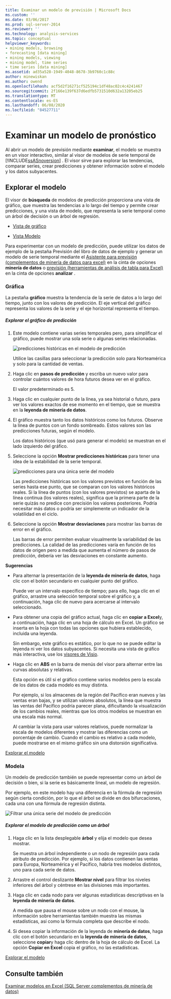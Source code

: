 ```yaml
---
title: Examinar un modelo de previsión | Microsoft Docs
ms.custom: ''
ms.date: 03/06/2017
ms.prod: sql-server-2014
ms.reviewer: ''
ms.technology: analysis-services
ms.topic: conceptual
helpviewer_keywords:
- mining models, browsing
- forecasting [data mining]
- mining models, viewing
- mining model, time series
- time series [data mining]
ms.assetid: ad35a528-1949-4048-8678-3b9760c1c88c
author: minewiskan
ms.author: owend
ms.openlocfilehash: acf5d2f16271cf525194c1df48ac02c4c4241467
ms.sourcegitcommit: 2f166e139f637d6edfb5731510d632a13205eb25
ms.translationtype: MT
ms.contentlocale: es-ES
ms.lasthandoff: 06/08/2020
ms.locfileid: "84527711"
---
```

# <a name="browsing-a-forecasting-model"></a>Examinar un modelo de pronóstico
  Al abrir un modelo de previsión mediante **examinar**, el modelo se muestra en un visor interactivo, similar al visor de modelos de serie temporal de [!INCLUDE[ssASnoversion](../includes/ssasnoversion-md.md)] . El visor sirve para explorar las tendencias, comparar series, crear predicciones y obtener información sobre el modelo y los datos subyacentes.  
  
##  <a name="explore-the-model"></a><a name="bkmk_Top"></a>Explorar el modelo  
 El visor de **búsqueda** de modelos de predicción proporciona una vista de gráfico, que muestra las tendencias a lo largo del tiempo y permite crear predicciones, y una vista de modelo, que representa la serie temporal como un árbol de decisión o un árbol de regresión.  
  
-   [Vista de gráfico](#bkmk_charts)  
  
-   [Vista Modelo](#bkmk_Model)  
  
 Para experimentar con un modelo de predicción, puede utilizar los datos de ejemplo de la pestaña Previsión del libro de datos de ejemplo y generar un modelo de serie temporal mediante el [Asistente para previsión &#40;complementos de minería de datos para excel&#41;](forecast-wizard-data-mining-add-ins-for-excel.md) en la cinta de opciones **minería de datos** o [previsión &#40;herramientas de análisis de tabla para Excel&#41;](forecast-table-analysis-tools-for-excel.md) en la cinta de opciones **analizar** .  
  
###  <a name="chart"></a><a name="bkmk_charts"></a>Gráfica  
 La pestaña **gráfico** muestra la tendencia de la serie de datos a lo largo del tiempo, junto con los valores de predicción. El eje vertical del gráfico representa los valores de la serie y el eje horizontal representa el tiempo.  
  
##### <a name="explore-the-forecasting-chart"></a>Explorar el gráfico de predicción  
  
1.  Este modelo contiene varias series temporales pero, para simplificar el gráfico, puede mostrar una sola serie o algunas series relacionadas.  
  
     ![predicciones históricas en el modelo de predicción](media/dm13-forecast-chart-historicpredictions.gif "predicciones históricas en el modelo de predicción")  
  
     Utilice las casillas para seleccionar la predicción solo para Norteamérica y solo para la cantidad de ventas.  
  
2.  Haga clic en **pasos de predicción** y escriba un nuevo valor para controlar cuántos valores de hora futuros desea ver en el gráfico.  
  
     El valor predeterminado es 5.  
  
3.  Haga clic en cualquier punto de la línea, ya sea historial o futuro, para ver los valores exactos de ese momento en el tiempo, que se muestra en la **leyenda de minería de datos**.  
  
4.  El gráfico muestra tanto los datos históricos como los futuros. Observe la línea de puntos con un fondo sombreado. Estos valores son las predicciones futuras, según el modelo.  
  
     Los datos históricos (que usó para generar el modelo) se muestran en el lado izquierdo del gráfico.  
  
5.  Seleccione la opción **Mostrar predicciones históricas** para tener una idea de la estabilidad de la serie temporal.  
  
     ![predicciones para una única serie del modelo](media/dm13-forecast-chart-singleseries.gif "predicciones para una única serie del modelo")  
  
     Las predicciones históricas son los valores previstos en función de las series hasta ese punto, que se comparan con los valores históricos reales. Si la línea de puntos (con los valores previstos) se aparta de la línea continua (los valores reales), significa que la primera parte de la serie quizás no predice con precisión los valores posteriores. Podría necesitar más datos o podría ser simplemente un indicador de la volatilidad en el ciclo.  
  
6.  Seleccione la opción **Mostrar desviaciones** para mostrar las barras de error en el gráfico.  
  
     Las barras de error permiten evaluar visualmente la variabilidad de las predicciones. La calidad de las predicciones varía en función de los datos de origen pero a medida que aumenta el número de pasos de predicción, debería ver las desviaciones en constante aumento.  
  
 **Sugerencias**  
  
-   Para alternar la presentación de la **leyenda de minería de datos**, haga clic con el botón secundario en cualquier punto del gráfico.  
  
     Puede ver un intervalo específico de tiempo; para ello, haga clic en el gráfico, arrastre una selección temporal sobre el gráfico y, a continuación, haga clic de nuevo para acercarse al intervalo seleccionado.  
  
-   Para obtener una copia del gráfico actual, haga clic en **copiar a Excel**y, a continuación, haga clic en una hoja de cálculo en Excel. Un gráfico se inserta en la hoja con todas las opciones que hubiera establecido, incluida una leyenda.  
  
     Sin embargo, este gráfico es estático, por lo que no se puede editar la leyenda ni ver los datos subyacentes. Si necesita una vista de gráfico más interactiva, use los [visores de Visio](viewing-data-mining-models-in-visio-data-mining-add-ins.md).  
  
-   Haga clic en **ABS** en la barra de menús del visor para alternar entre las curvas absolutas y relativas.  
  
     Esta opción es útil si el gráfico contiene varios modelos pero la escala de los datos de cada modelo es muy distinta.  
  
     Por ejemplo, si los almacenes de la región del Pacífico eran nuevos y las ventas eran bajas, y se utilizan valores absolutos, la línea que muestra las ventas del Pacífico podría parecer plana, dificultando la visualización de los cambios reales, mientras que los otros modelos se muestran en una escala más normal.  
  
     Al cambiar la vista para usar valores relativos, puede normalizar la escala de modelos diferentes y mostrar las diferencias como un porcentaje de cambio. Cuando el cambio es relativo a cada modelo, puede mostrarse en el mismo gráfico sin una distorsión significativa.  
  
 [Explorar el modelo](#bkmk_Top)  
  
###  <a name="model"></a><a name="bkmk_Model"></a>Modela  
 Un modelo de predicción también se puede representar como un árbol de decisión o bien, si la serie es básicamente lineal, un modelo de regresión.  
  
 Por ejemplo, en este modelo hay una diferencia en la fórmula de regresión según cierta condición, por lo que el árbol se divide en dos bifurcaciones, cada una con una fórmula de regresión distinta.  
  
 ![Filtrar una única serie del modelo de predicción](media/dm13-forecast-model-northamerica.gif "Filtrar una única serie del modelo de predicción")  
  
##### <a name="explore-the-forecasting-model-as-a-tree"></a>Explorar el modelo de predicción como un árbol  
  
1.  Haga clic en la lista desplegable **árbol** y elija el modelo que desea mostrar.  
  
     Se muestra un árbol independiente o un nodo de regresión para cada atributo de predicción. Por ejemplo, si los datos contienen las ventas para Europa, Norteamérica y el Pacífico, habría tres modelos distintos, uno para cada serie de datos.  
  
2.  Arrastre el control deslizante **Mostrar nivel** para filtrar los niveles inferiores del árbol y céntrese en las divisiones más importantes.  
  
3.  Haga clic en cada nodo para ver algunas estadísticas descriptivas en la **leyenda de minería de datos**.  
  
     A medida que pausa el mouse sobre un nodo con el mouse, la información sobre herramientas también muestra las mismas estadísticas, así como la fórmula completa que describe el nodo.  
  
4.  Si desea copiar la información de la leyenda de **minería de datos**, haga clic con el botón secundario en la **leyenda de minería de datos**, seleccione **copiar**y haga clic dentro de la hoja de cálculo de Excel. La opción **Copiar en Excel** copia el gráfico, no las estadísticas.  
  
 [Explorar el modelo](#bkmk_Top)  
  
## <a name="see-also"></a>Consulte también  
 [Examinar modelos en Excel &#40;SQL Server complementos de minería de datos&#41;](browsing-models-in-excel-sql-server-data-mining-add-ins.md)  
  
  
